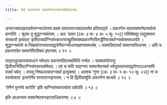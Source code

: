 ```yaml
---
title: 04 आधानस्य पवमानेष्ट्यनङ्गताधिकरणम्

---
```


अनारभ्यवादप्रस्तावेनाग्न्याधेयस्य प्रथमं तावदनारभ्यवादत्वमेव प्रतिपाद्यते । प्रकरणेन तावत्पवमानेष्ट्यर्थत्वं प्राप्नोति । श्रुत्या तु शुद्धाग्न्यर्थत्वम् । अतः ‘प्रकर \[(अ॰ ३ पा॰ ४ अ॰ ५ सू॰ १५)\] णविशेषाद्वा तद्युक्तस्य संस्कारो द्रव्यवत्’ इतीष्ट्यर्थाग्निसंस्कारत्वाच्छ्रुतिवाक्यप्रकरणैरविरुद्धैरिष्ट्यर्थाग्न्यर्थत्वमवधार्यते । शुद्धाग्न्यर्थत्वे च निष्प्रयोजनत्वात्तद्द्वारेणैवाग्न्याधानग्रहणसामर्थ्यम् । तस्मादिष्ट्यर्थं सामान्याभिधानम् । अपि च प्रकरणादेव पवमानेष्टिविषयं द्रष्टव्यम् ॥ ११ ॥

यद्यारादुपकारकमाधानं भवेत्ततः प्रकरणादिष्ट्यर्थमिति गम्येत । वाक्यसंयोगात्तु द्वितीयानिर्दिष्टाग्निसंस्कारार्थमेतत् । एवं च सति यद्यग्नयः पवमानेष्ट्यर्था भवेयुस्ततस्तद्द्वारेणाऽऽधानमपि तदर्थं भवेत् । तास्तु निष्फलत्वादग्न्यर्था इत्युक्तम् । अतश्च ‘गुणा \[(अ॰ ३ पा॰ १ अ॰ १२ सू॰ २२)\] नां च परार्थत्वात्’ इत्यनेनैव परस्परानङ्गत्वम् । न हि द्वितीयाश्रुतिः प्रकरणेन बाध्यते ॥ १२ ॥

‘तेनैनं पुनर्नवं करोति’ इति चाग्निसंस्कारार्थतां दर्शयति ॥ १३ ॥

इति आधानस्य पवमानेष्ट्यनङ्गताधिकरणम् ॥ ४ ॥
